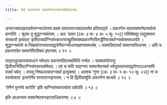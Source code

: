 ```yaml
---
title: 04 आधानस्य पवमानेष्ट्यनङ्गताधिकरणम्

---
```


अनारभ्यवादप्रस्तावेनाग्न्याधेयस्य प्रथमं तावदनारभ्यवादत्वमेव प्रतिपाद्यते । प्रकरणेन तावत्पवमानेष्ट्यर्थत्वं प्राप्नोति । श्रुत्या तु शुद्धाग्न्यर्थत्वम् । अतः ‘प्रकर \[(अ॰ ३ पा॰ ४ अ॰ ५ सू॰ १५)\] णविशेषाद्वा तद्युक्तस्य संस्कारो द्रव्यवत्’ इतीष्ट्यर्थाग्निसंस्कारत्वाच्छ्रुतिवाक्यप्रकरणैरविरुद्धैरिष्ट्यर्थाग्न्यर्थत्वमवधार्यते । शुद्धाग्न्यर्थत्वे च निष्प्रयोजनत्वात्तद्द्वारेणैवाग्न्याधानग्रहणसामर्थ्यम् । तस्मादिष्ट्यर्थं सामान्याभिधानम् । अपि च प्रकरणादेव पवमानेष्टिविषयं द्रष्टव्यम् ॥ ११ ॥

यद्यारादुपकारकमाधानं भवेत्ततः प्रकरणादिष्ट्यर्थमिति गम्येत । वाक्यसंयोगात्तु द्वितीयानिर्दिष्टाग्निसंस्कारार्थमेतत् । एवं च सति यद्यग्नयः पवमानेष्ट्यर्था भवेयुस्ततस्तद्द्वारेणाऽऽधानमपि तदर्थं भवेत् । तास्तु निष्फलत्वादग्न्यर्था इत्युक्तम् । अतश्च ‘गुणा \[(अ॰ ३ पा॰ १ अ॰ १२ सू॰ २२)\] नां च परार्थत्वात्’ इत्यनेनैव परस्परानङ्गत्वम् । न हि द्वितीयाश्रुतिः प्रकरणेन बाध्यते ॥ १२ ॥

‘तेनैनं पुनर्नवं करोति’ इति चाग्निसंस्कारार्थतां दर्शयति ॥ १३ ॥

इति आधानस्य पवमानेष्ट्यनङ्गताधिकरणम् ॥ ४ ॥
